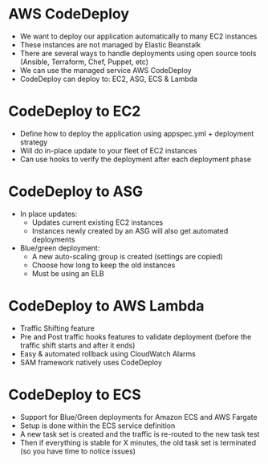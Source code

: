 # AWS CodeDeploy

- We want to deploy our application automatically to many EC2 instances
- These instances are not managed by Elastic Beanstalk
- There are several ways to handle deployments using open source tools (Ansible, Terraform, Chef, Puppet, etc)
- We can use the managed service AWS CodeDeploy
- CodeDeploy can deploy to: EC2, ASG, ECS & Lambda

# CodeDeploy to EC2

- Define how to deploy the application using appspec.yml + deployment strategy
- Will do in-place update to your fleet of EC2 instances
- Can use hooks to verify the deployment after each deployment phase

# CodeDeploy to ASG

- In place updates:
  - Updates current existing EC2 instances
  - Instances newly created by an ASG will also get automated deployments
- Blue/green deployment:
  - A new auto-scaling group is created (settings are copied)
  - Choose how long to keep the old instances
  - Must be using an ELB

# CodeDeploy to AWS Lambda

- Traffic Shifting feature
- Pre and Post traffic hooks features to validate deployment (before the traffic shift starts and after it ends)
- Easy & automated rollback using CloudWatch Alarms
- SAM framework natively uses CodeDeploy

# CodeDeploy to ECS

- Support for Blue/Green deployments for Amazon ECS and AWS Fargate
- Setup is done within the ECS service definition
- A new task set is created and the traffic is re-routed to the new task test
- Then if everything is stable for X minutes, the old task set is terminated (so you have time to notice issues)